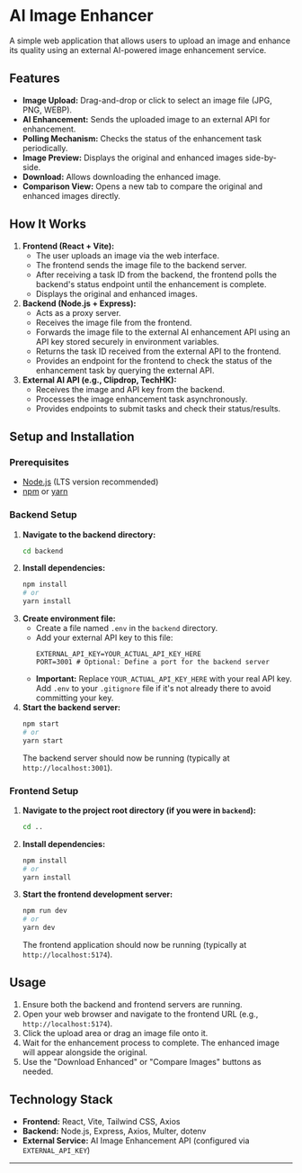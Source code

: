 # AI Image Enhancer

A simple web application that allows users to upload an image and enhance its quality using an external AI-powered image enhancement service.

## Features

*   **Image Upload:** Drag-and-drop or click to select an image file (JPG, PNG, WEBP).
*   **AI Enhancement:** Sends the uploaded image to an external API for enhancement.
*   **Polling Mechanism:** Checks the status of the enhancement task periodically.
*   **Image Preview:** Displays the original and enhanced images side-by-side.
*   **Download:** Allows downloading the enhanced image.
*   **Comparison View:** Opens a new tab to compare the original and enhanced images directly.

## How It Works

1.  **Frontend (React + Vite):**
    *   The user uploads an image via the web interface.
    *   The frontend sends the image file to the backend server.
    *   After receiving a task ID from the backend, the frontend polls the backend's status endpoint until the enhancement is complete.
    *   Displays the original and enhanced images.
2.  **Backend (Node.js + Express):**
    *   Acts as a proxy server.
    *   Receives the image file from the frontend.
    *   Forwards the image file to the external AI enhancement API using an API key stored securely in environment variables.
    *   Returns the task ID received from the external API to the frontend.
    *   Provides an endpoint for the frontend to check the status of the enhancement task by querying the external API.
3.  **External AI API (e.g., Clipdrop, TechHK):**
    *   Receives the image and API key from the backend.
    *   Processes the image enhancement task asynchronously.
    *   Provides endpoints to submit tasks and check their status/results.

## Setup and Installation

### Prerequisites

*   [Node.js](https://nodejs.org/) (LTS version recommended)
*   [npm](https://www.npmjs.com/) or [yarn](https://yarnpkg.com/)

### Backend Setup

1.  **Navigate to the backend directory:**
    ```bash
    cd backend
    ```
2.  **Install dependencies:**
    ```bash
    npm install
    # or
    yarn install
    ```
3.  **Create environment file:**
    *   Create a file named `.env` in the `backend` directory.
    *   Add your external API key to this file:
        ```env
        EXTERNAL_API_KEY=YOUR_ACTUAL_API_KEY_HERE
        PORT=3001 # Optional: Define a port for the backend server
        ```
    *   **Important:** Replace `YOUR_ACTUAL_API_KEY_HERE` with your real API key. Add `.env` to your `.gitignore` file if it's not already there to avoid committing your key.
4.  **Start the backend server:**
    ```bash
    npm start
    # or
    yarn start
    ```
    The backend server should now be running (typically at `http://localhost:3001`).

### Frontend Setup

1.  **Navigate to the project root directory (if you were in `backend`):**
    ```bash
    cd ..
    ```
2.  **Install dependencies:**
    ```bash
    npm install
    # or
    yarn install
    ```
3.  **Start the frontend development server:**
    ```bash
    npm run dev
    # or
    yarn dev
    ```
    The frontend application should now be running (typically at `http://localhost:5174`).

## Usage

1.  Ensure both the backend and frontend servers are running.
2.  Open your web browser and navigate to the frontend URL (e.g., `http://localhost:5174`).
3.  Click the upload area or drag an image file onto it.
4.  Wait for the enhancement process to complete. The enhanced image will appear alongside the original.
5.  Use the "Download Enhanced" or "Compare Images" buttons as needed.

## Technology Stack

*   **Frontend:** React, Vite, Tailwind CSS, Axios
*   **Backend:** Node.js, Express, Axios, Multer, dotenv
*   **External Service:** AI Image Enhancement API (configured via `EXTERNAL_API_KEY`)

---
